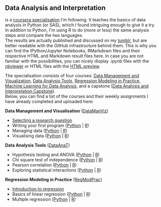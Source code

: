 ## Data Analysis and Interpretation
is a [coursera specialisation](https://www.coursera.org/specializations/data-analysis) I'm following. It teaches the basics of data analysis in Python (or SAS), which I found intriguing enough to give it a try. In addition to Python, I'm using R to do (more or less) the same analysis steps and compare the two languages.  
The results are actually published and discussed on my [tumblr](http://lilithelina.tumblr.com/), but are better readable with the GitHub infrastructure behind them. This is why you can find the IPython/Jupyter Notebooks, RMarkdown files and their respective HTML and Markdown result files here. In case you are not familiar with the possibilities, you can nicely display .ipynb files with the [nbviewer](http://nbviewer.ipython.org/) or HTML files with the [HTML preview](http://htmlpreview.github.io/).

The specialisation consists of four courses: [Data Management and Visualization](https://www.coursera.org/learn/data-visualization), [Data Analysis Tools](https://www.coursera.org/learn/data-analysis-tools), [Regression Modeling in Practice](https://www.coursera.org/learn/regression-modeling-practice), [Machine Learning for Data Analysis](https://www.coursera.org/learn/machine-learning-data-analysis), and a capstone ([Data Analysis and Interpretation Capstone](https://www.coursera.org/learn/data-analysis-capstone)).  
Below, you can find a list of the courses and their weekly assignments I have already completed and uploaded here:

**Data Management and Visualisation** ([DataManViz](https://github.com/LilithElina/Data-Analysis-and-Interpretation/tree/master/DataManViz))

* [Selecting a research question](https://github.com/LilithElina/Data-Analysis-and-Interpretation/blob/master/DataManViz/Week%20One.md)
* Writing your first program ([Python](https://github.com/LilithElina/Data-Analysis-and-Interpretation/blob/master/DataManViz/Week%20Two.md) | [R](https://github.com/LilithElina/Data-Analysis-and-Interpretation/blob/master/DataManViz/Week_Two.md))
* Managing data ([Python](https://github.com/LilithElina/Data-Analysis-and-Interpretation/blob/master/DataManViz/Week%20Three.md) | [R](https://github.com/LilithElina/Data-Analysis-and-Interpretation/blob/master/DataManViz/Week_Three.md))
* Visualising data ([Python](https://github.com/LilithElina/Data-Analysis-and-Interpretation/blob/master/DataManViz/Week%20Four.md) | [R](https://github.com/LilithElina/Data-Analysis-and-Interpretation/blob/master/DataManViz/Week_Four.md))

**Data Analysis Tools** ([DataAnaT](https://github.com/LilithElina/Data-Analysis-and-Interpretation/tree/master/DataAnaT))

* Hypothesis testing and ANOVA ([Python](https://github.com/LilithElina/Data-Analysis-and-Interpretation/blob/master/DataAnaT/Week%20One%20-%20ANOVA.md) | [R](https://github.com/LilithElina/Data-Analysis-and-Interpretation/blob/master/DataAnaT/Week_One_ANOVA.md))
* Chi square test of independence ([Python](https://github.com/LilithElina/Data-Analysis-and-Interpretation/blob/master/DataAnaT/Week%20Two%20-%20Chi-Square.md) | [R](https://github.com/LilithElina/Data-Analysis-and-Interpretation/blob/master/DataAnaT/Week_Two_Chi.md))
* Pearson correlation ([Python](https://github.com/LilithElina/Data-Analysis-and-Interpretation/blob/master/DataAnaT/Week%20Three%20-%20Pearson%20Correlation.md) | [R](https://github.com/LilithElina/Data-Analysis-and-Interpretation/blob/master/DataAnaT/Week_Three_Pearson.md))
* Exploring statistical interactions ([Python](https://github.com/LilithElina/Data-Analysis-and-Interpretation/blob/master/DataAnaT/Week%20Four%20-%20Causation.md) | [R](https://github.com/LilithElina/Data-Analysis-and-Interpretation/blob/master/DataAnaT/Week_Four_Moderator.md))

**Regression Modeling in Practice** ([RegModPrac](https://github.com/LilithElina/Data-Analysis-and-Interpretation/tree/master/RegModPrac))

* [Introduction to regression](https://github.com/LilithElina/Data-Analysis-and-Interpretation/blob/master/RegModPrac/Week%20One.md)
* Basics of linear regression ([Python](https://github.com/LilithElina/Data-Analysis-and-Interpretation/blob/master/RegModPrac/Week%20Two%20-%20Basic%20Linear%20Regression.md) | [R](https://github.com/LilithElina/Data-Analysis-and-Interpretation/blob/master/RegModPrac/Week_Two_BasicRegression.md))
* Multiple regression ([Python](https://github.com/LilithElina/Data-Analysis-and-Interpretation/blob/master/RegModPrac/Week%20Three%20-%20Polynomial%20Regression.md) | [R](https://github.com/LilithElina/Data-Analysis-and-Interpretation/blob/master/RegModPrac/Week_Three_PolynomialRegression.md))
